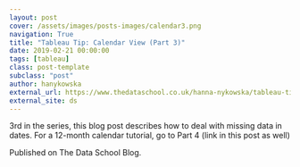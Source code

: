 ```yaml
---
layout: post
cover: /assets/images/posts-images/calendar3.png
navigation: True
title: "Tableau Tip: Calendar View (Part 3)"
date: 2019-02-21 00:00:00
tags: [tableau]
class: post-template
subclass: "post"
author: hanykowska
external_url: https://www.thedataschool.co.uk/hanna-nykowska/tableau-tip-calendar-view-part-3/
external_site: ds
---
```


3rd in the series, this blog post describes how to deal with missing data in dates. For a 12-month calendar tutorial, go to Part 4 (link in this post as well)

Published on The Data School Blog.
